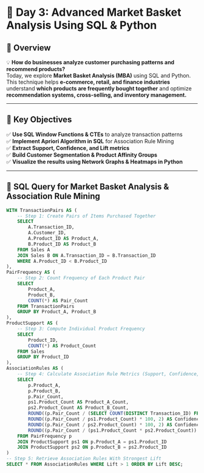 # 🛒 Day 3: Advanced Market Basket Analysis Using SQL & Python

## 🚀 Overview  
💡 **How do businesses analyze customer purchasing patterns and recommend products?**  
Today, we explore **Market Basket Analysis (MBA)** using SQL and Python. This technique helps **e-commerce, retail, and finance industries** understand **which products are frequently bought together** and optimize **recommendation systems, cross-selling, and inventory management.**  

---

## 📌 **Key Objectives**  
✅ **Use SQL Window Functions & CTEs** to analyze transaction patterns  
✅ **Implement Apriori Algorithm in SQL** for Association Rule Mining  
✅ **Extract Support, Confidence, and Lift metrics**  
✅ **Build Customer Segmentation & Product Affinity Groups**  
✅ **Visualize the results using Network Graphs & Heatmaps in Python**  

---

## **📜 SQL Query for Market Basket Analysis & Association Rule Mining**
```sql
WITH TransactionPairs AS (
    -- Step 1: Create Pairs of Items Purchased Together
    SELECT 
        A.Transaction_ID,
        A.Customer_ID,
        A.Product_ID AS Product_A,
        B.Product_ID AS Product_B
    FROM Sales A
    JOIN Sales B ON A.Transaction_ID = B.Transaction_ID
    WHERE A.Product_ID < B.Product_ID
),
PairFrequency AS (
    -- Step 2: Count Frequency of Each Product Pair
    SELECT 
        Product_A, 
        Product_B, 
        COUNT(*) AS Pair_Count
    FROM TransactionPairs
    GROUP BY Product_A, Product_B
),
ProductSupport AS (
    -- Step 3: Compute Individual Product Frequency
    SELECT 
        Product_ID, 
        COUNT(*) AS Product_Count
    FROM Sales
    GROUP BY Product_ID
),
AssociationRules AS (
    -- Step 4: Calculate Association Rule Metrics (Support, Confidence, Lift)
    SELECT 
        p.Product_A, 
        p.Product_B,
        p.Pair_Count,
        ps1.Product_Count AS Product_A_Count,
        ps2.Product_Count AS Product_B_Count,
        ROUND((p.Pair_Count / (SELECT COUNT(DISTINCT Transaction_ID) FROM Sales)) * 100, 2) AS Support,
        ROUND((p.Pair_Count / ps1.Product_Count) * 100, 2) AS Confidence_A_to_B,
        ROUND((p.Pair_Count / ps2.Product_Count) * 100, 2) AS Confidence_B_to_A,
        ROUND((p.Pair_Count / (ps1.Product_Count * ps2.Product_Count)) * (SELECT COUNT(DISTINCT Transaction_ID) FROM Sales), 2) AS Lift
    FROM PairFrequency p
    JOIN ProductSupport ps1 ON p.Product_A = ps1.Product_ID
    JOIN ProductSupport ps2 ON p.Product_B = ps2.Product_ID
)
-- Step 5: Retrieve Association Rules With Strongest Lift
SELECT * FROM AssociationRules WHERE Lift > 1 ORDER BY Lift DESC;
